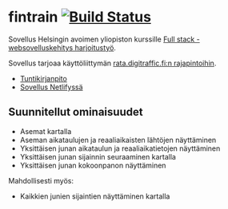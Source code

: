 # fintrain [![Build Status](https://travis-ci.org/mjaakko/fintrain.svg?branch=master)](https://travis-ci.org/mjaakko/fintrain)

Sovellus Helsingin avoimen yliopiston kurssille [Full stack -websovelluskehitys harjoitustyö](https://courses.helsinki.fi/fi/aytkt21010/129098202).

Sovellus tarjoaa käyttöliittymän [rata.digitraffic.fi:n rajapintoihin](https://www.digitraffic.fi/rautatieliikenne/).

* [Tuntikirjanpito](docs/tuntikirjanpito.md)
* [Sovellus Netlifyssä](https://fintrain.malkki.xyz/)

## Suunnitellut ominaisuudet

* Asemat kartalla
* Aseman aikataulujen ja reaaliaikaisten lähtöjen näyttäminen
* Yksittäisen junan aikataulun ja reaaliaikatietojen näyttäminen
* Yksittäisen junan sijainnin seuraaminen kartalla
* Yksittäisen junan kokoonpanon näyttäminen

Mahdollisesti myös:

* Kaikkien junien sijaintien näyttäminen kartalla

